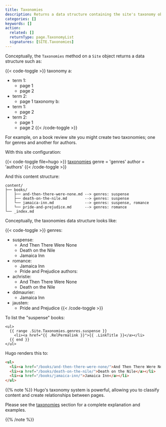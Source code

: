 ```yaml
---
title: Taxonomies
description: Returns a data structure containing the site's taxonomy objects, the terms within each taxonomy object, and the pages to which the terms are assigned.
categories: []
keywords: []
action:
  related: []
  returnType: page.TaxonomyList
  signatures: [SITE.Taxonomies]
---
```


Conceptually, the `Taxonomies` method on a `Site` object returns a data structure such&nbsp;as:

{{< code-toggle >}}
taxonomy a:
  - term 1:
    - page 1
    - page 2
  - term 2:
    - page 1
taxonomy b:
  - term 1:
    - page 2
  - term 2:
    - page 1
    - page 2
{{< /code-toggle >}}

For example, on a book review site you might create two taxonomies; one for genres and another for authors.

With this site configuration:

{{< code-toggle file=hugo >}}
[taxonomies]
genre = 'genres'
author = 'authors'
{{< /code-toggle >}}

And this content structure:

```text
content/
├── books/
│   ├── and-then-there-were-none.md --> genres: suspense
│   ├── death-on-the-nile.md        --> genres: suspense
│   └── jamaica-inn.md              --> genres: suspense, romance
│   └── pride-and-prejudice.md      --> genres: romance
└── _index.md
```

Conceptually, the taxonomies data structure looks like:

{{< code-toggle >}}
genres:
  - suspense:
    - And Then There Were None
    - Death on the Nile
    - Jamaica Inn
  - romance:
    - Jamaica Inn
    - Pride and Prejudice
authors:
  - achristie:
    - And Then There Were None
    - Death on the Nile
  - ddmaurier:
    - Jamaica Inn
  - jausten:
    - Pride and Prejudice
{{< /code-toggle >}}


To list the "suspense" books:

```go-html-template
<ul>
  {{ range .Site.Taxonomies.genres.suspense }}
    <li><a href="{{ .RelPermalink }}">{{ .LinkTitle }}</a></li>
  {{ end }}
</ul>
```

Hugo renders this to:

```html
<ul>
  <li><a href="/books/and-then-there-were-none/">And Then There Were None</a></li>
  <li><a href="/books/death-on-the-nile/">Death on the Nile</a></li>
  <li><a href="/books/jamaica-inn/">Jamaica Inn</a></li>
</ul>
```

{{% note %}}
Hugo's taxonomy system is powerful, allowing you to classify content and create relationships between pages.

Please see the [taxonomies] section for a complete explanation and examples.

[taxonomies]: /content-management/taxonomies/
{{% /note %}}
